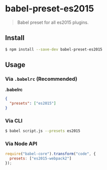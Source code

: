 # babel-preset-es2015

> Babel preset for all es2015 plugins.

## Install

```sh
$ npm install --save-dev babel-preset-es2015
```

## Usage

### Via `.babelrc` (Recommended)

**.babelrc**

```json
{
  "presets": ["es2015"]
}
```

### Via CLI

```sh
$ babel script.js --presets es2015
```

### Via Node API

```javascript
require("babel-core").transform("code", {
  presets: ["es2015-webpack2"]
});
```
